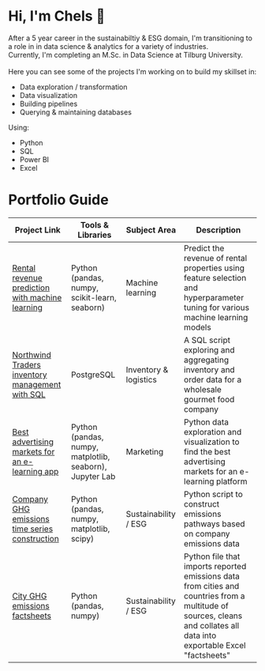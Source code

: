 # Hi, I'm Chels 👋
After a 5 year career in the sustainabiltiy & ESG domain, I'm transitioning to a role in in data science & analytics for a variety of industries. <br>
Currently, I'm completing an M.Sc. in Data Science at Tilburg University. <br>
<br>
Here you can see some of the projects I'm working on to build my skillset in:
- Data exploration / transformation
- Data visualization
- Building pipelines
- Querying & maintaining databases

Using:
- Python
- SQL
- Power BI
- Excel

# Portfolio Guide

| Project Link |  Tools & Libraries | Subject Area |  Description | 
|---|---|---|---|
| [Rental revenue prediction with machine learning](https://github.com/cbjonesea/ML-assignment) | Python (pandas, numpy, scikit-learn, seaborn) | Machine learning |  Predict the revenue of rental properties using feature selection and hyperparameter tuning for various machine learning models |
| [Northwind Traders inventory management with SQL](https://github.com/cbjonesea/NorthwindTraders_SQL) | PostgreSQL | Inventory & logistics| A SQL script exploring and aggregating inventory and order data for a wholesale gourmet food company |
| [Best advertising markets for an e-learning app](https://github.com/cbjonesea/python-advertising-marketselection) | Python (pandas, numpy, matplotlib, seaborn), Jupyter Lab |  Marketing | Python data exploration and visualization to find the best advertising markets for an e-learning platform |
| [Company GHG emissions time series construction](https://github.com/cbjonesea/emissions-pathways) | Python (pandas, numpy, matplotlib, scipy) | Sustainability / ESG | Python script to construct emissions pathways based on company emissions data  | 
| [City GHG emissions factsheets](https://github.com/cbjonesea/cityemissions-clean-transform-combine/tree/main) | Python (pandas, numpy) | Sustainability / ESG | Python file that imports reported emissions data from cities and countries from a multitude of sources, cleans and collates all data into exportable Excel "factsheets" |

